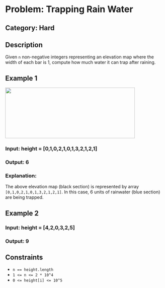# Problem: Trapping Rain Water

## Category: Hard


## Description
Given `n` non-negative integers representing an elevation map where the width of each bar is 1, compute how much water it can trap after raining.

## Example 1

<img alt="" src="https://assets.leetcode.com/uploads/2018/10/22/rainwatertrap.png" style="width: 412px; height: 161px;">

### Input: height = [0,1,0,2,1,0,1,3,2,1,2,1]
### Output: 6
### Explanation: 
The above elevation map (black section) is represented by array `[0,1,0,2,1,0,1,3,2,1,2,1]`. In this case, 6 units of rainwater (blue section) are being trapped.

## Example 2
### Input: height = [4,2,0,3,2,5]
### Output: 9


## Constraints
- `n == height.length`
- `1 <= n <= 2 * 10^4`
- `0 <= height[i] <= 10^5`



